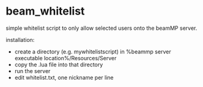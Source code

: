 # beam_whitelist

simple whitelist script to only allow selected users onto the beamMP server.

installation:
- create a directory (e.g. mywhitelistscript) in %beammp server executable location%/Resources/Server
- copy the .lua file into that directory
- run the server
- edit whitelist.txt, one nickname per line
